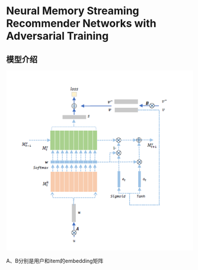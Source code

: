 # Neural Memory Streaming Recommender Networks with Adversarial Training #

## 模型介绍 ##

![1535425150569](.\images\1535425150569.png)

A、B分别是用户和item的embedding矩阵
